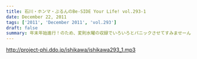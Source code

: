 ```yaml
---
title: 石川・ホンマ・ぶるんのBe-SIDE Your Life! vol.293-1
date: December 22, 2011
tags: ['2011', 'December 2011', 'vol.293']
draft: false
summary: 年末年始進行！のため、変則水曜の収録でいろいろとパニックさせてすみませーん。でも、年末年始もレギュラー配信予定・・・（！？）NAMAE
---
```


http://project-phi.ddo.jp/ishikawa/ishikawa293_1.mp3